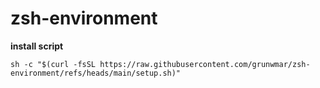 # zsh-environment
**install script**
```shell
sh -c "$(curl -fsSL https://raw.githubusercontent.com/grunwmar/zsh-environment/refs/heads/main/setup.sh)"
```